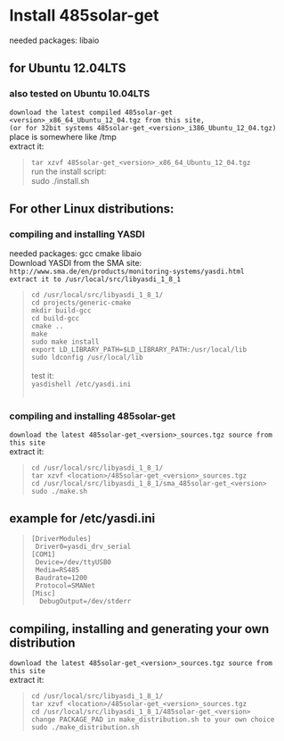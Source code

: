 # Install 485solar-get #
needed packages: libaio<br>

<h2>for Ubuntu 12.04LTS</h2>
<h3>also tested on Ubuntu 10.04LTS</h3>
<code>download the latest compiled 485solar-get &lt;version&gt;_x86_64_Ubuntu_12_04.tgz from this site,</code><br>
<code>(or for 32bit systems 485solar-get_&lt;version&gt;_i386_Ubuntu_12_04.tgz)</code><br>
place is somewhere like /tmp<br>
extract it:<br>
<blockquote><code>tar xzvf 485solar-get_&lt;version&gt;_x86_64_Ubuntu_12_04.tgz</code><br>
run the install script:<br>
sudo ./install.sh<br></blockquote>

<h2>For other Linux distributions:</h2>
<h3>compiling and installing YASDI</h3>
needed packages: gcc cmake libaio<br>
Download YASDI from the SMA site:<br>
<code>http://www.sma.de/en/products/monitoring-systems/yasdi.html</code><br>
<code>extract it to /usr/local/src/libyasdi_1_8_1</code><br>
<blockquote><code>cd /usr/local/src/libyasdi_1_8_1/</code><br>
<code>cd projects/generic-cmake</code><br>
<code>mkdir build-gcc</code><br>
<code>cd build-gcc</code><br>
<code>cmake ..</code><br>
<code>make</code><br>
<code>sudo make install</code><br>
<code>export LD_LIBRARY_PATH=$LD_LIBRARY_PATH:/usr/local/lib</code><br>
<code>sudo ldconfig /usr/local/lib</code><br>
<br>
test it:<br>
<code>yasdishell /etc/yasdi.ini </code><br>
<br></blockquote>

<h3>compiling and installing 485solar-get</h3>
<code>download the latest 485solar-get_&lt;version&gt;_sources.tgz source from this site</code><br>
extract it:<br>
<blockquote><code>cd /usr/local/src/libyasdi_1_8_1/</code><br>
<code>tar xzvf &lt;location&gt;/485solar-get_&lt;version&gt;_sources.tgz</code><br>
<code>cd /usr/local/src/libyasdi_1_8_1/sma_485solar-get_&lt;version&gt;</code><br>
<code>sudo ./make.sh</code></blockquote>


<h2>example for /etc/yasdi.ini</h2>
<blockquote><code>[DriverModules]</code><br>
<code> Driver0=yasdi_drv_serial</code><br>
<code>[COM1]</code><br>
<code> Device=/dev/ttyUSB0</code><br>
<code> Media=RS485</code><br>
<code> Baudrate=1200</code><br>
<code> Protocol=SMANet</code><br>
<code>[Misc]</code><br>
<code>  DebugOutput=/dev/stderr</code><br></blockquote>


<h2>compiling, installing and generating your own distribution</h2>
<code>download the latest 485solar-get_&lt;version&gt;_sources.tgz source from this site</code><br>
extract it:<br>
<blockquote><code>cd /usr/local/src/libyasdi_1_8_1/</code><br>
<code>tar xzvf &lt;location&gt;/485solar-get_&lt;version&gt;_sources.tgz</code><br>
<code>cd /usr/local/src/libyasdi_1_8_1/485solar-get_&lt;version&gt;</code><br>
<code>change PACKAGE_PAD in make_distribution.sh to your own choice</code><br>
<code>sudo ./make_distribution.sh</code>